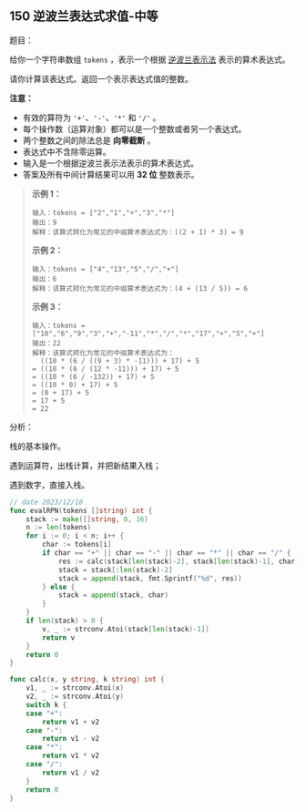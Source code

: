 ## 150 逆波兰表达式求值-中等

题目：

给你一个字符串数组 `tokens` ，表示一个根据 [逆波兰表示法](https://baike.baidu.com/item/逆波兰式/128437) 表示的算术表达式。

请你计算该表达式。返回一个表示表达式值的整数。

**注意：**

- 有效的算符为 `'+'`、`'-'`、`'*'` 和 `'/'` 。
- 每个操作数（运算对象）都可以是一个整数或者另一个表达式。
- 两个整数之间的除法总是 **向零截断** 。
- 表达式中不含除零运算。
- 输入是一个根据逆波兰表示法表示的算术表达式。
- 答案及所有中间计算结果可以用 **32 位** 整数表示。



> **示例 1：**
>
> ```
> 输入：tokens = ["2","1","+","3","*"]
> 输出：9
> 解释：该算式转化为常见的中缀算术表达式为：((2 + 1) * 3) = 9
> ```
>
> **示例 2：**
>
> ```
> 输入：tokens = ["4","13","5","/","+"]
> 输出：6
> 解释：该算式转化为常见的中缀算术表达式为：(4 + (13 / 5)) = 6
> ```
>
> **示例 3：**
>
> ```
> 输入：tokens = ["10","6","9","3","+","-11","*","/","*","17","+","5","+"]
> 输出：22
> 解释：该算式转化为常见的中缀算术表达式为：
>   ((10 * (6 / ((9 + 3) * -11))) + 17) + 5
> = ((10 * (6 / (12 * -11))) + 17) + 5
> = ((10 * (6 / -132)) + 17) + 5
> = ((10 * 0) + 17) + 5
> = (0 + 17) + 5
> = 17 + 5
> = 22
> ```



分析：

栈的基本操作。

遇到运算符，出栈计算，并把新结果入栈；

遇到数字，直接入栈。

```go
// date 2023/12/18
func evalRPN(tokens []string) int {
    stack := make([]string, 0, 16)
    n := len(tokens)
    for i := 0; i < n; i++ {
        char := tokens[i]
        if char == "+" || char == "-" || char == "*" || char == "/" {
            res := calc(stack[len(stack)-2], stack[len(stack)-1], char)
            stack = stack[:len(stack)-2]
            stack = append(stack, fmt.Sprintf("%d", res))
        } else {
            stack = append(stack, char)
        }
    }
    if len(stack) > 0 {
        v, _ := strconv.Atoi(stack[len(stack)-1])
        return v
    }
    return 0
}

func calc(x, y string, k string) int {
    v1, _ := strconv.Atoi(x)
    v2, _ := strconv.Atoi(y)
    switch k {
    case "+":
        return v1 + v2
    case "-":
        return v1 - v2
    case "*":
        return v1 * v2
    case "/":
        return v1 / v2   
    }
    return 0
}
```

